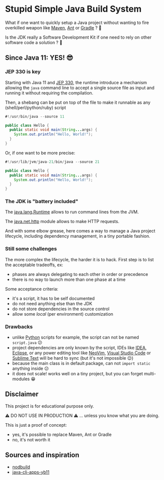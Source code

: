 Stupid Simple Java Build System
===============================

What if one want to quickly setup a Java project  without wanting to fire overkilled weapon
like [Maven](https://maven.apache.org), [Ant](https://ant.apache.org) or [Gradle](https://gradle.org/) ? 🤔

Is the JDK really a Software Development Kit if one need to rely on other software code a solution ? 🤔

Since Java 11: YES! 😎
-------------------

### JEP 330 is key

Starting with Java 11 and [JEP 330](https://openjdk.org/jeps/330), the runtime introduce
a mechanism allowing the `java` command line to accept a single source file as input
and running it without requiring the compilation.

Then, a shebang can be put on top of the file to make it runnable as any (shell/perl/python/ruby) script

```java
#!/usr/bin/java --source 11

public class Hello {
  public static void main(String...args) {
    System.out.println("Hello, World!");
  }
}
```

Or, if one want to be more precise:

```java
#!/usr/lib/jvm/java-21/bin/java --source 21

public class Hello {
  public static void main(String...args) {
    System.out.println("Hello, World!");
  }
}
```


### The JDK is "battery included"

The [java.lang.Runtime](https://docs.oracle.com/en/java/javase/21/docs/api/java.base/java/lang/Runtime.html) allows to run command lines from the JVM.

The [java.net.http](https://docs.oracle.com/en/java/javase/21/docs/api/java.net.http/module-summary.html) module allows to make HTTP requests.

And with some elbow grease, here comes a way to manage a Java project lifecycle, including dependency management,
in a tiny portable fashion.

### Still some challenges

The more complex the lifecycle, the harder it is to hack.
First step is to list the acceptable tradeoffs, ex:
- phases are always delegating to each other in order or precedence
- there is no way to launch more than one phase at a time

Some acceptance criteria:
- it's a script, it has to be self documented
- do not need anything else than the JDK
- do not store dependencies in the source control
- allow some _local_ (per environment) customization

### Drawbacks

- unlike [Python](https://www.python.org/) scripts for example, the script can not be named `script.java` 😕
- project dependencies are only known by the script, IDEs like
  [IDEA](https://www.jetbrains.com/idea/), [Eclipse](https://www.eclipse.org/), or any power editing tool like
  [NeoVim](https://neovim.io/), [Visual Studio Code](https://code.visualstudio.com/) or [Sublime Text](https://www.sublimetext.com/)
  will be hard to sync (but it's not impossible 😉)
- because the main class is in default package, can not `import static` anything inside 😕
- it does not scale! works well on a tiny project, but you can forget multi-modules 😁

Disclaimer
----------

This project is for educational purpose only.

⚠️ DO NOT USE IN PRODUCTION ⚠️ … unless you know what you are doing.

This is just a proof of concept:
- yes, it's possible to replace Maven, Ant or Gradle
- no, it's not worth it

Sources and inspiration
-----------------------

- [nodbuild](https://github.com/tsoding/nobuild)
- [java-cli-apps-yb11](https://github.com/java-cli-apps-yb11/java-cli-apps-yb11.github.io)
